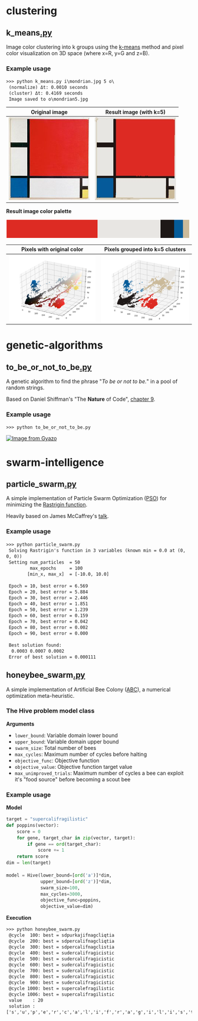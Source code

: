 

<!-- -->
# clustering
## k_means[.py](https://github.com/laurelkeys/large-i-mean-venti/blob/master/clustering/k_means.py)
Image color clustering into k groups using the [k-means](https://en.wikipedia.org/wiki/K-means_clustering) method and pixel color visualization on 3D space (where x=R, y=G and z=B).

### Example usage
```
>>> python k_means.py i\mondrian.jpg 5 o\
 (normalize) Δt: 0.0010 seconds
 (cluster) Δt: 0.4169 seconds
 Image saved to o\mondrian5.jpg
```

**Original image**         |  **Result image (with k=5)** 
:-------------------------:|:-------------------------:
![](https://raw.githubusercontent.com/laurelkeys/large-i-mean-venti/master/clustering/i/mondrian.jpg)  |  ![](https://raw.githubusercontent.com/laurelkeys/large-i-mean-venti/master/clustering/o/mondrian5.jpg)

**Result image color palette**

![](https://raw.githubusercontent.com/laurelkeys/large-i-mean-venti/master/clustering/o/mondrian5_histogram.png)

**Pixels with original color**         |  **Pixels grouped into k=5 clusters** 
:-------------------------:|:-------------------------:
<img src="https://raw.githubusercontent.com/laurelkeys/large-i-mean-venti/master/clustering/o/mondrian_plot.png" width="500"/>  |  <img src="https://raw.githubusercontent.com/laurelkeys/large-i-mean-venti/master/clustering/o/mondrian5_clusters.png" width="500"/>


<!-- -->
# genetic-algorithms

## to_be_or_not_to_be[.py](https://github.com/laurelkeys/large-i-mean-venti/blob/master/genetic-algorithms/to_be_or_not_to_be.py)

A genetic algorithm to find the phrase "*To be or not to be.*" in a pool of random strings.

Based on Daniel Shiffman's "The **Nature** of Code", [chapter 9](https://natureofcode.com/book/chapter-9-the-evolution-of-code/).

### Example usage
```
>>> python to_be_or_not_to_be.py
```
[![Image from Gyazo](https://i.gyazo.com/992ad6d9a4d433988d85b437e5d67032.gif)](https://gyazo.com/992ad6d9a4d433988d85b437e5d67032)

<!-- -->
# swarm-intelligence

## particle_swarm[.py](https://github.com/laurelkeys/large-i-mean-venti/blob/master/swarm-intelligence/particle_swarm.py)

A simple implementation of Particle Swarm Optimization ([PSO](https://en.wikipedia.org/wiki/Particle_swarm_optimization)) for minimizing the [Rastrigin function](https://en.wikipedia.org/wiki/Rastrigin_function).

Heavily based on James McCaffrey's [talk](https://www.youtube.com/watch?v=bVDX_UwthZI).

### Example usage
```
>>> python particle_swarm.py
 Solving Rastrigin's function in 3 variables (known min = 0.0 at (0, 0, 0))
 Setting num_particles  = 50
         max_epochs     = 100
        [min_x, max_x]  = [-10.0, 10.0]

 Epoch = 10, best error = 6.569
 Epoch = 20, best error = 5.884
 Epoch = 30, best error = 2.446
 Epoch = 40, best error = 1.851
 Epoch = 50, best error = 1.239
 Epoch = 60, best error = 0.159
 Epoch = 70, best error = 0.042
 Epoch = 80, best error = 0.002
 Epoch = 90, best error = 0.000

 Best solution found:
  0.0003 0.0007 0.0002
 Error of best solution = 0.000111
```

## honeybee_swarm[.py](https://github.com/laurelkeys/large-i-mean-venti/blob/master/swarm-intelligence/honeybee_swarm.py)

A simple implementation of Artificial Bee Colony ([ABC](http://www.scholarpedia.org/article/Artificial_bee_colony_algorithm)), a numerical optimization meta-heuristic.

### The Hive problem model class
**Arguments**
- `lower_bound`: Variable domain lower bound
- `upper_bound`: Variable domain upper bound
- `swarm_size`: Total number of bees
- `max_cycles`: Maximum number of cycles before halting
- `objective_func`: Objective function
- `objective_value`: Objective function target value
- `max_unimproved_trials`: Maximum number of cycles a bee can exploit it's "food source" before becoming a scout bee

### Example usage
**Model**
```python
target = "supercalifragilistic"
def poppins(vector):
    score = 0
    for gene, target_char in zip(vector, target):
        if gene == ord(target_char):
            score += 1
    return score
dim = len(target)

model = Hive(lower_bound=[ord('a')]*dim, 
             upper_bound=[ord('z')]*dim, 
             swarm_size=100,  
             max_cycles=3000, 
             objective_func=poppins,
             objective_value=dim)
```

**Execution**
```
>>> python honeybee_swarm.py
 @cycle  100: best = sdpurkajifnagcliqtia
 @cycle  200: best = sdpercalifnagcliqtia
 @cycle  300: best = sdpercalifnagclistia
 @cycle  400: best = sudercalifragicistic
 @cycle  500: best = sudercalifragicistic
 @cycle  600: best = sudercalifragicistic
 @cycle  700: best = sudercalifragicistic
 @cycle  800: best = sudercalifragicistic
 @cycle  900: best = sudercalifragicistic
 @cycle 1000: best = supercalefragilistic
 @cycle 1006: best = supercalifragilistic
 value    : 20
 solution : ['s','u','p','e','r','c','a','l','i','f','r','a','g','i','l','i','s','t','i','c']
```

